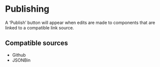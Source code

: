 # Publishing

A ‘Publish’ button will appear when edits are made to components that are linked to a compatible link source. 


## Compatible sources

* Github
* JSONBin


